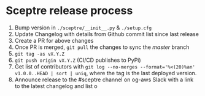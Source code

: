 # Sceptre release process

1. Bump version in `./sceptre/__init__.py` & `./setup.cfg`
2. Update Changelog with details from Github commit list since last release
3. Create a PR for above changes
4. Once PR is merged, `git pull` the changes to sync the *master* branch
5. `git tag -as vX.Y.Z`
6. `git push origin vX.Y.Z` (CI/CD publishes to PyPi)
7. Get list of contributors with
   `git log --no-merges --format='%<(20)%an' v1.0.0..HEAD | sort | uniq`, where
   the tag is the last deployed version.
8. Announce release to the #sceptre channel on og-aws Slack with a link to
   the latest changelog and list o

